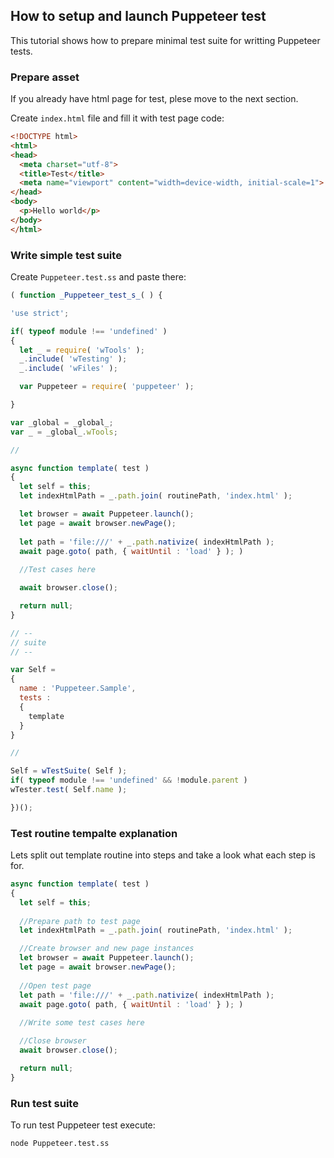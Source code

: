## How to setup and launch Puppeteer test

This tutorial shows how to prepare minimal test suite for writting Puppeteer tests.

### Prepare asset

If you already have html page for test, plese move to the next section.

Create `index.html` file and fill it with test page code:

``` html
<!DOCTYPE html>
<html>
<head>
  <meta charset="utf-8">
  <title>Test</title>
  <meta name="viewport" content="width=device-width, initial-scale=1">
</head>
<body>
  <p>Hello world</p>
</body>
</html>
```

### Write simple test suite

Create `Puppeteer.test.ss` and paste there:

``` javascript
( function _Puppeteer_test_s_( ) {

'use strict';

if( typeof module !== 'undefined' )
{
  let _ = require( 'wTools' );
  _.include( 'wTesting' );
  _.include( 'wFiles' );

  var Puppeteer = require( 'puppeteer' );

}

var _global = _global_;
var _ = _global_.wTools;

//

async function template( test )
{
  let self = this;
  let indexHtmlPath = _.path.join( routinePath, 'index.html' );

  let browser = await Puppeteer.launch();
  let page = await browser.newPage();
  
  let path = 'file:///' + _.path.nativize( indexHtmlPath );
  await page.goto( path, { waitUntil : 'load' } ); )
  
  //Test cases here

  await browser.close();

  return null;
}

// --
// suite
// --

var Self =
{
  name : 'Puppeteer.Sample',
  tests :
  {
    template
  }
}

//

Self = wTestSuite( Self );
if( typeof module !== 'undefined' && !module.parent )
wTester.test( Self.name );

})();

```

### Test routine tempalte explanation

Lets split out template routine into steps and take a look what each step is for.

```javascript
async function template( test )
{
  let self = this;
  
  //Prepare path to test page
  let indexHtmlPath = _.path.join( routinePath, 'index.html' );

  //Create browser and new page instances
  let browser = await Puppeteer.launch();
  let page = await browser.newPage();
  
  //Open test page
  let path = 'file:///' + _.path.nativize( indexHtmlPath );
  await page.goto( path, { waitUntil : 'load' } ); )
  
  //Write some test cases here

  //Close browser
  await browser.close();

  return null;
}
```

### Run test suite

To run test Puppeteer test execute:

```
node Puppeteer.test.ss
```
